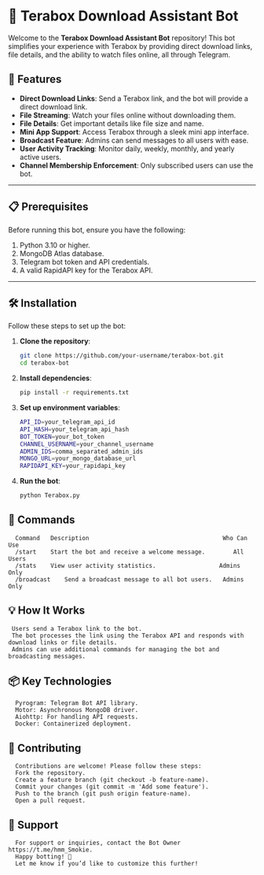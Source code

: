 # 🌟 Terabox Download Assistant Bot  

Welcome to the **Terabox Download Assistant Bot** repository! This bot simplifies your experience with Terabox by providing direct download links, file details, and the ability to watch files online, all through Telegram.  

## 🚀 Features  

- **Direct Download Links**: Send a Terabox link, and the bot will provide a direct download link.  
- **File Streaming**: Watch your files online without downloading them.  
- **File Details**: Get important details like file size and name.  
- **Mini App Support**: Access Terabox through a sleek mini app interface.  
- **Broadcast Feature**: Admins can send messages to all users with ease.  
- **User Activity Tracking**: Monitor daily, weekly, monthly, and yearly active users.  
- **Channel Membership Enforcement**: Only subscribed users can use the bot.  

---

## 📋 Prerequisites  

Before running this bot, ensure you have the following:  

1. Python 3.10 or higher.  
2. MongoDB Atlas database.  
3. Telegram bot token and API credentials.  
4. A valid RapidAPI key for the Terabox API.  

---

## 🛠️ Installation  

Follow these steps to set up the bot:  

1. **Clone the repository**:  
   ```bash  
   git clone https://github.com/your-username/terabox-bot.git  
   cd terabox-bot  
2. **Install dependencies**:
   ```bash
   pip install -r requirements.txt
3. **Set up environment variables**:
   ```bash
   API_ID=your_telegram_api_id  
   API_HASH=your_telegram_api_hash  
   BOT_TOKEN=your_bot_token  
   CHANNEL_USERNAME=your_channel_username  
   ADMIN_IDS=comma_separated_admin_ids  
   MONGO_URL=your_mongo_database_url  
   RAPIDAPI_KEY=your_rapidapi_key

4. **Run the bot**:
   ```bash
   python Terabox.py

## 🤖 Commands
      Command	Description	                                     Who Can Use
      /start	Start the bot and receive a welcome message.	    All Users
      /stats	View user activity statistics.	                Admins Only
      /broadcast	Send a broadcast message to all bot users.	 Admins Only

## 💡 How It Works
     Users send a Terabox link to the bot.
     The bot processes the link using the Terabox API and responds with download links or file details.
     Admins can use additional commands for managing the bot and broadcasting messages.
      
## 📦 Key Technologies
      Pyrogram: Telegram Bot API library.
      Motor: Asynchronous MongoDB driver.
      Aiohttp: For handling API requests.
      Docker: Containerized deployment.


## 🤝 Contributing
      Contributions are welcome! Please follow these steps:
      Fork the repository.
      Create a feature branch (git checkout -b feature-name).
      Commit your changes (git commit -m 'Add some feature').
      Push to the branch (git push origin feature-name).
      Open a pull request.
   
## 📧 Support
      For support or inquiries, contact the Bot Owner https://t.me/hmm_Smokie.
      Happy botting! 🚀
      Let me know if you’d like to customize this further!

      




